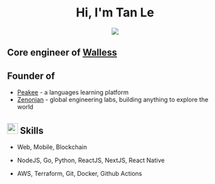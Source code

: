 <h1 align="center"><b>Hi, I'm Tan Le </b></h1>
<p align="center">
  <a href="https://github.com/DenverCoder1/readme-typing-svg"><img src="https://readme-typing-svg.herokuapp.com?font=Time+New+Roman&color=cyan&size=25&center=true&vCenter=true&width=600&height=100&lines=Senior+Full-stack+Software+Engineer;Tan+Le+.+aka+Thomas..&hearts"></a>
</p>

## Core engineer of [Walless](https://walless.io)

## Founder of

- [Peakee](https://peakee.co) - a languages learning platform
- [Zenonian](https://zenonian.com) - global engineering labs, building anything to explore the world

## <img src="https://media2.giphy.com/media/QssGEmpkyEOhBCb7e1/giphy.gif?cid=ecf05e47a0n3gi1bfqntqmob8g9aid1oyj2wr3ds3mg700bl&rid=giphy.gif" width ="25"/> <b> Skills</b>

-   Web, Mobile, Blockchain

-   NodeJS, Go, Python, ReactJS, NextJS, React Native

-   AWS, Terraform, Git, Docker, Github Actions

<br>

